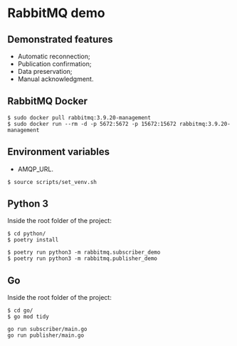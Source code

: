 # RabbitMQ demo

## Demonstrated features
- Automatic reconnection;
- Publication confirmation;
- Data preservation;
- Manual acknowledgment.

## RabbitMQ Docker
```
$ sudo docker pull rabbitmq:3.9.20-management
$ sudo docker run --rm -d -p 5672:5672 -p 15672:15672 rabbitmq:3.9.20-management
```

## Environment variables
- AMQP_URL.

```
$ source scripts/set_venv.sh
```

## Python 3
Inside the root folder of the project:
```
$ cd python/
$ poetry install
```

```
$ poetry run python3 -m rabbitmq.subscriber_demo
$ poetry run python3 -m rabbitmq.publisher_demo
```

## Go
Inside the root folder of the project:
```
$ cd go/
$ go mod tidy
```
```
go run subscriber/main.go
go run publisher/main.go
```